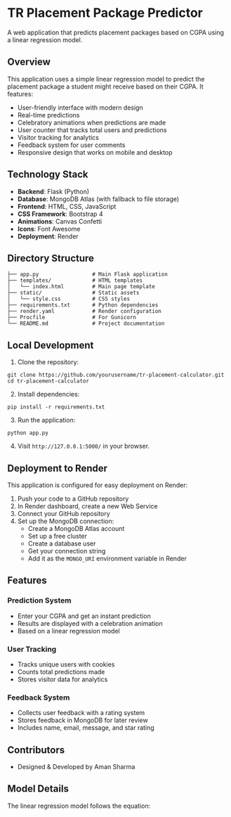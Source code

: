 # TR Placement Package Predictor

A web application that predicts placement packages based on CGPA using a linear regression model.

## Overview

This application uses a simple linear regression model to predict the placement package a student might receive based on their CGPA. It features:

- User-friendly interface with modern design
- Real-time predictions
- Celebratory animations when predictions are made
- User counter that tracks total users and predictions
- Visitor tracking for analytics
- Feedback system for user comments
- Responsive design that works on mobile and desktop

## Technology Stack

- **Backend**: Flask (Python)
- **Database**: MongoDB Atlas (with fallback to file storage)
- **Frontend**: HTML, CSS, JavaScript
- **CSS Framework**: Bootstrap 4
- **Animations**: Canvas Confetti
- **Icons**: Font Awesome
- **Deployment**: Render

## Directory Structure

```
├── app.py                 # Main Flask application
├── templates/             # HTML templates
│   └── index.html         # Main page template
├── static/                # Static assets
│   └── style.css          # CSS styles
├── requirements.txt       # Python dependencies
├── render.yaml            # Render configuration
├── Procfile               # For Gunicorn
└── README.md              # Project documentation
```

## Local Development

1. Clone the repository:
```
git clone https://github.com/yourusername/tr-placement-calculator.git
cd tr-placement-calculator
```

2. Install dependencies:
```
pip install -r requirements.txt
```

3. Run the application:
```
python app.py
```

4. Visit `http://127.0.0.1:5000/` in your browser.

## Deployment to Render

This application is configured for easy deployment on Render:

1. Push your code to a GitHub repository
2. In Render dashboard, create a new Web Service
3. Connect your GitHub repository
4. Set up the MongoDB connection:
   - Create a MongoDB Atlas account
   - Set up a free cluster
   - Create a database user
   - Get your connection string
   - Add it as the `MONGO_URI` environment variable in Render

## Features

### Prediction System
- Enter your CGPA and get an instant prediction
- Results are displayed with a celebration animation
- Based on a linear regression model

### User Tracking
- Tracks unique users with cookies
- Counts total predictions made
- Stores visitor data for analytics

### Feedback System
- Collects user feedback with a rating system
- Stores feedback in MongoDB for later review
- Includes name, email, message, and star rating

## Contributors

- Designed & Developed by Aman Sharma

## Model Details

The linear regression model follows the equation:
```